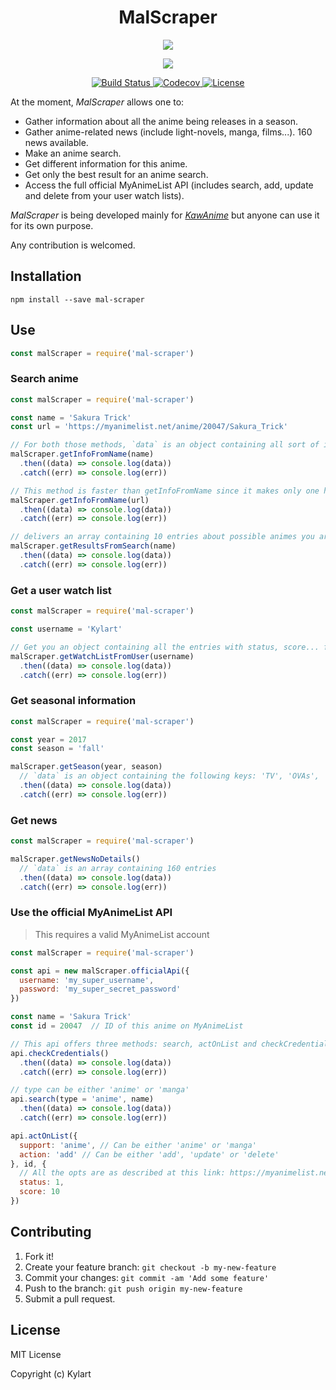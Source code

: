 <h1 align="center">MalScraper</h1>

<p align="center">
  <a href="http://forthebadge.com/" target="_blank">
    <img src="http://forthebadge.com/images/badges/built-with-love.svg"/>
  </a>
</p>

<p align="center">
  <a href="https://standardjs.com/" target="_blank">
    <img src="https://cdn.rawgit.com/feross/standard/master/badge.svg" />
  </a>
</p>

<p align="center">
  <a href="https://travis-ci.org/Kylart/MalScraper" target="_blank">
    <img src="https://travis-ci.org/Kylart/MalScraper.svg?branch=master" alt="Build Status">
  </a>
  <a href="https://codecov.io/gh/Kylart/MalScraper" target="_blank">
    <img src="https://codecov.io/gh/Kylart/MalScraper/branch/master/graph/badge.svg" alt="Codecov" />
  </a>
  <a href="https://opensource.org/licenses/MIT" target="_blank">
    <img src="https://img.shields.io/badge/License-MIT-blue.svg" alt="License">
  </a>
</p>

At the moment, _MalScraper_ allows one to:
* Gather information about all the anime being releases in a season.
* Gather anime-related news (include light-novels, manga, films...). 160 news available.
* Make an anime search.
* Get different information for this anime.
* Get only the best result for an anime search.
* Access the full official MyAnimeList API (includes search, add, update and delete from your user watch lists).

_MalScraper_ is being developed mainly for [_KawAnime_](https://github.com/Kylart/KawAnime) but anyone can use it for
 its own purpose.

Any contribution is welcomed.

## Installation
```npm install --save mal-scraper```

## Use
```javascript
const malScraper = require('mal-scraper')
```

### Search anime
```javascript
const malScraper = require('mal-scraper')

const name = 'Sakura Trick'
const url = 'https://myanimelist.net/anime/20047/Sakura_Trick'

// For both those methods, `data` is an object containing all sort of information
malScraper.getInfoFromName(name)
  .then((data) => console.log(data))
  .catch((err) => console.log(err))

// This method is faster than getInfoFromName since it makes only one http call
malScraper.getInfoFromName(url)
  .then((data) => console.log(data))
  .catch((err) => console.log(err))

// delivers an array containing 10 entries about possible animes you are looking for for this name
malScraper.getResultsFromSearch(name)
  .then((data) => console.log(data))
  .catch((err) => console.log(err))
```

### Get a user watch list
```javascript
const malScraper = require('mal-scraper')

const username = 'Kylart'

// Get you an object containing all the entries with status, score... from this user's watch list
malScraper.getWatchListFromUser(username)
  .then((data) => console.log(data))
  .catch((err) => console.log(err))
```

### Get seasonal information
```javascript
const malScraper = require('mal-scraper')

const year = 2017
const season = 'fall'

malScraper.getSeason(year, season)
  // `data` is an object containing the following keys: 'TV', 'OVAs', 'Movies'
  .then((data) => console.log(data))
  .catch((err) => console.log(err))
```

### Get news
```javascript
const malScraper = require('mal-scraper')

malScraper.getNewsNoDetails()
  // `data` is an array containing 160 entries
  .then((data) => console.log(data))
  .catch((err) => console.log(err))
```

### Use the official MyAnimeList API
> This requires a valid MyAnimeList account

```javascript
const malScraper = require('mal-scraper')

const api = new malScraper.officialApi({
  username: 'my_super_username',
  password: 'my_super_secret_password'
})

const name = 'Sakura Trick'
const id = 20047  // ID of this anime on MyAnimeList

// This api offers three methods: search, actOnList and checkCredentials
api.checkCredentials()
  .then((data) => console.log(data))
  .catch((err) => console.log(err))

// type can be either 'anime' or 'manga'
api.search(type = 'anime', name)
  .then((data) => console.log(data))
  .catch((err) => console.log(err))

api.actOnList({
  support: 'anime', // Can be either 'anime' or 'manga'
  action: 'add' // Can be either 'add', 'update' or 'delete'
}, id, {
  // All the opts are as described at this link: https://myanimelist.net/modules.php?go=api#animevalues
  status: 1,
  score: 10
})
```

## Contributing
1. Fork it!
2. Create your feature branch: `git checkout -b my-new-feature`
3. Commit your changes: `git commit -am 'Add some feature'`
4. Push to the branch: `git push origin my-new-feature`
5. Submit a pull request.

## License
MIT License

Copyright (c) Kylart
